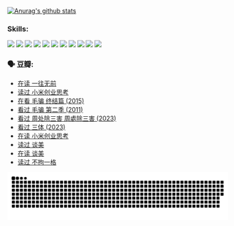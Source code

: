 
[![Anurag's github stats](https://github-readme-stats.vercel.app/api?username=w940853815)](https://github.com/anuraghazra/github-readme-stats)

### Skills:

<code><img height="32" src="https://cdn.jsdelivr.net/npm/simple-icons@v5/icons/python.svg"></code>
<code><img height="32" src="https://cdn.jsdelivr.net/npm/simple-icons@v5/icons/javascript.svg"></code>
<code><img height="32" src="https://cdn.jsdelivr.net/npm/simple-icons@v5/icons/django.svg"></code>
<code><img height="32" src="https://cdn.jsdelivr.net/npm/simple-icons@v5/icons/flask.svg"></code>
<code><img height="32" src="https://cdn.jsdelivr.net/npm/simple-icons@v5/icons/vuetify.svg"></code>
<code><img height="32" src="https://cdn.jsdelivr.net/npm/simple-icons@v5/icons/git.svg"></code>
<code><img height="32" src="https://cdn.jsdelivr.net/npm/simple-icons@v5/icons/docker.svg"></code>
<code><img height="32" src="https://cdn.jsdelivr.net/npm/simple-icons@v5/icons/postgresql.svg"></code>
<code><img height="32" src="https://cdn.jsdelivr.net/npm/simple-icons@v5/icons/elasticsearch.svg"></code>
<code><img height="32" src="https://cdn.jsdelivr.net/npm/simple-icons@v5/icons/macos.svg"></code>
<code><img height="32" src="https://cdn.jsdelivr.net/npm/simple-icons@v5/icons/linux.svg"></code>

### 🗣 豆瓣:

<!-- DOUBAN-ACTIVITIES:START -->
- [在读 一往无前](https://www.douban.com/people/136069238/status/4590507310/?_i=14126438)
- [读过 小米创业思考](https://www.douban.com/people/136069238/status/4590506983/?_i=14126438)
- [在看 毛骗 终结篇‎ (2015)](https://www.douban.com/people/136069238/status/4581971924/?_i=14126438)
- [看过 毛骗 第二季‎ (2011)](https://www.douban.com/people/136069238/status/4581971810/?_i=14126438)
- [看过 周处除三害 周處除三害‎ (2023)](https://www.douban.com/people/136069238/status/4575646701/?_i=14126438)
- [看过 三体‎ (2023)](https://www.douban.com/people/136069238/status/4574263039/?_i=14126438)
- [在读 小米创业思考](https://www.douban.com/people/136069238/status/4572047905/?_i=14126438)
- [读过 谈美](https://www.douban.com/people/136069238/status/4572047629/?_i=14126438)
- [在读 谈美](https://www.douban.com/people/136069238/status/4560861771/?_i=14126438)
- [读过 不拘一格](https://www.douban.com/people/136069238/status/4560861445/?_i=14126438)
<!-- DOUBAN-ACTIVITIES:END -->


![Snake animation](https://raw.githubusercontent.com/w940853815/w940853815/output/github-contribution-grid-snake.svg)

<!--
**w940853815/w940853815** is a ✨ _special_ ✨ repository because its `README.md` (this file) appears on your GitHub profile.

Here are some ideas to get you started:

- 🔭 I’m currently working on ...
- 🌱 I’m currently learning ...
- 👯 I’m looking to collaborate on ...
- 🤔 I’m looking for help with ...
- 💬 Ask me about ...
- 📫 How to reach me: ...
- 😄 Pronouns: ...
- ⚡ Fun fact: ...
-->
